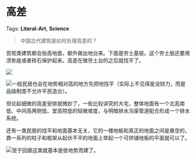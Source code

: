 # 高差

Tags: **Literal-Art**, **Science**

> 中国古代建筑是如何处理高差的？



宫观类建筑都会抬高地面，额外做出地台来。下面是夯土基层。这个夯土层还要用须弥座或者砖石保护起来。高差在做夯土台的之后就找平了。

![](https://picx.zhimg.com/50/v2-c0dd8c9fbfacf857673f262a35b51ad4_720w.jpg?source=2c26e567)  


![](https://picx.zhimg.com/50/v2-144521190584e25b0154a1a1129d805b_720w.jpg?source=2c26e567)一般民居也会在地势相对高的地方先把地找平（实际上不见得是没财力，而是品级制度不允许平民造台）。

但论起细微的高差安排就微妙了，一些比较讲究的大宅，整体地面有一个北高南低、中间高两侧低、堂高院低的轻微坡度，与明暗排水沟渠管道配合形成一个排水系统。

还有一类民居的找平和地面基本无关，它的一楼地板和真正的地面之间是悬空的，靠一系列的柱子和框架从起伏不平的地面上举起一个可供铺地板的平面就可以了。

![](https://pica.zhimg.com/50/v2-836504e79eddf17d35000d48e4fdd54b_720w.jpg?source=2c26e567)至于回廊这类就基本是依地势而建了。



